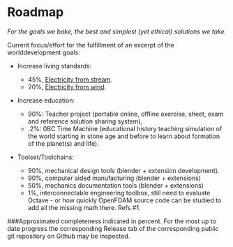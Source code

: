 Roadmap
===

*For the goals we bake, the best and simplest (yet ethical) solutions we take.*


Current focus/effort for the fulfillment of an excerpt of the worlddevelopment goals:


* Increase living standards:
  * 45%, <a href="https://github.com/worlddevelopment/electricity_from_stream">Electricity from stream</a>.
  * 20%, <a href="https://github.com/worlddevelopment/electricity_from_airflow">Electricity from wind</a>.

* Increase education:
  * 90%: Teacher project (portable online, offline exercise, sheet, exam and reference solution sharing system),
  * .2%: 0BC Time Machine (educational history teaching simulation of the world starting in stone age and before to learn about formation of the planet(s) and life).

* Toolset/Toolchains:
  * 90%, mechanical design tools (blender + extension development).
  * 90%, computer aided manufacturing (blender + extensions)
  * 50%, mechanics documentation tools (blender + extensions)
  * 1%, interconnectable engineering toolbox, still need to evaluate Octave - or how quickly OpenFOAM source code can be studied to add all the missing math there. Refs #1.


###Approximated completeness
indicated in percent.
For the most up to date progress the corresponding Release tab of the corresponding public git repository on Github may be inspected.
